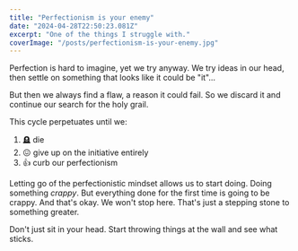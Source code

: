 ```yaml
---
title: "Perfectionism is your enemy"
date: "2024-04-28T22:50:23.081Z"
excerpt: "One of the things I struggle with."
coverImage: "/posts/perfectionism-is-your-enemy.jpg"
---
```


Perfection is hard to imagine, yet we try anyway.
We try ideas in our head, then settle on something that looks like it could be "it"...

But then we always find a flaw, a reason it could fail.
So we discard it and continue our search for the holy grail.

This cycle perpetuates until we:

1. 🪦 die
2. 😖 give up on the initiative entirely
3. 👍 curb our perfectionism

Letting go of the perfectionistic mindset allows us to start doing.
Doing something _crappy_.
But everything done for the first time is going to be crappy.
And that's okay. We won't stop here. That's just a stepping stone to something greater.

Don't just sit in your head. Start throwing things at the wall and see what sticks.
